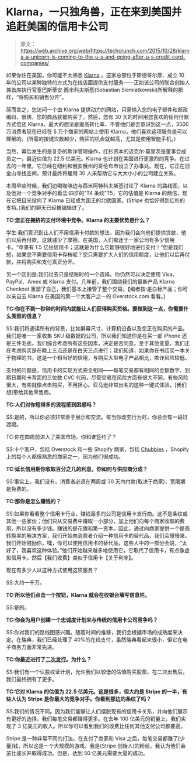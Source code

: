 # Klarna，一只独角兽，正在来到美国并追赶美国的信用卡公司

> 原文：<https://web.archive.org/web/https://techcrunch.com/2015/10/28/klarna-a-unicorn-is-coming-to-the-u-s-and-going-after-u-s-credit-card-companies/>

如果你住在美国，你可能不太熟悉 [Klarna](https://web.archive.org/web/20221007125402/https://www.klarna.com/us) 。这家总部位于斯德哥尔摩、成立 10 年的公司以某种独特的方式为在线店面提供支付服务——正如该公司的联合创始人兼首席执行官塞巴斯蒂安·西米科夫斯基(Sebastian Siemiatkowski)所解释的那样，“将购买和销售分开”。

简而言之，您访问一个由 Klarna 提供动力的网站，只需输入您的电子邮件和邮政编码，很快，您的商品就被购买了。然后，您有 30 天的时间用您喜欢的任何付款方式偿还 Klarna。最大的想法是提高转化率，不管他们是否意识到这一点，3500 万消费者现在已经在 5 万个商家的网站上使用 Klarna，他们喜欢这项服务是可以理解的。(所需的按键次数越少，购买的机会就越高，尤其是使用智能手机。)

当然，幕后发生的是复杂的欺诈管理操作，红杉资本的迈克尔·莫里茨是董事会成员之一，最近估值为 22.5 亿美元。Klarna 也计划在美国进行更激烈的竞争。在过去的一年里，它已经在纽约和俄亥俄州的哥伦布市设立了办事处。现在，它正在旧金山寻找空间，预计最终将雇用 30 人来帮助它与大大小小的公司建立关系。

本周早些时候，我们边喝咖啡边与西米阿特科夫斯基讨论了 Klarna 的路线图，以及他对一个竞争对手的看法:四岁的“T4 条纹”T5，它的估值是 Klarna 的两倍，现在它把目光投向了 Klarna 已经成为国王的北欧国家。(Stripe 也恰好得到红杉的支持。)我们的聊天已经被编辑过了。

**TC:您正在拥挤的支付环境中竞争。Klarna 的主要优势是什么？**

学生:我们意识到让人们不用信用卡付款的想法，因为我们会向他们提供贷款，他们以后再付款，这就减少了摩擦。在美国，人们痴迷于一家公司有多少信用卡。“苹果有 1.5 亿张信用卡；这就是为什么它能够很好地进行支付！”但是我们想，如果您不需要信用卡存档呢？您只需要扩大人们的信用额度，让他们以后再付款，并将购买和支付真正分开。

另一个区别是:我们过去只是结账时的一个选择。你仍然可以决定使用 Visa、PayPal、Amex 或 Klarna 支付。几年前，我们围绕我们的最新产品 Klarna Checkout 重塑了自己，我们基本上接管了整个交易。【编者按:是白标产品；你可以亲自去 Klarna 在美国的第一个大客户之一的 Overstock.com 看看。]

**TC:你在不到一秒钟的时间内就能让人们获得购买资格。要做到这一点，你需要什么类型的信息？**

SS:我们将通读所有的背景，比如屏幕尺寸、计算机设备以及您正在购买的产品。我们是唯一一家收集 SKU 级数据的公司，所以我们知道你是在买一部 iPhone 还是三件毛衣。我们综合考虑所有这些因素，决定是否同意。至于其他变量，我们正在考虑购买是在晚上三点还是在白天三点进行；我们知道，如果你在书店买一本关于物理的书，这是一个相当好的信用，与购买大型电子产品相比，欺诈风险较低。

支付的问题是，信用卡的实现方式完全相同——每笔交易都有相同的金额数字、到期日期和卡背面的三位数 CVC 代码，尽管交易在风险方面有很大不同。有些风险很大，有些就像点击购买，不用担心。亚马逊非常出名的这种一键式体验，[我们想]带给其他零售商。

**TC:人们对你短得多的流程感到困惑吗？**

SS:是的，所以你必须非常善于展示和交流。每当你改变行为时，你总会有一段过渡期。

TC:你在四周前进入了美国市场。你和谁签约了？

SS:十个客户，包括 Overstock 和一些 Shopify 商家，包括 [Chubbies](https://web.archive.org/web/20221007125402/http://www.chubbiesshorts.com/) ，Shopify 上的每个人都很熟悉的商家之一，因为他们很成功。

**TC:延长信用期你收取百分之几的利息，你如何与供应商分成？**

SS:事实上，我们没有。消费者必须在两周或 30 天内付款(取决于商家)，宽限期是免费的。

**TC:那你是怎么赚钱的？**

SS:如果你看看整个信用卡行业，赚钱最多的公司是信用卡发行商。这不是条纹或其他一些家伙；他们只从交易费中赚取一小部分，加上他们向每个商家收取的费用，所以没有多少钱。赚钱的是花旗和第一资本。因此，通过向商家提供一个提高转换率的解决方案，我们开始向消费者介绍一种信用卡的替代品，我们会慢慢来。我们开始鼓励你，嘿，你可以使用信用卡的替代品，这些人中的一部分会说，“太好了，我喜欢这种体验。”他们开始越来越多地使用它，它取代了信用卡，有点像虚拟信用卡。然后【我们收费】类似于信用卡【关于利率】。

现在有多少人以这种方式使用这项服务？

SS:大约一千万。

**TC:所以他们点击一个按钮，Klarna 就会在收银台填写信息栏。**

SS:是的。

**TC:你会为用户创建一个忠诚度计划来与传统的信用卡公司竞争吗？**

SS:你对我们的路线图感兴趣。随着时间的推移，我们会根据市场的成熟度来决定。在瑞典，我们已经处理了 40%的在线支付，虽然瑞典看起来很小，但它在电子商务方面非常先进。

**TC:你最近进行了[二次发行](https://web.archive.org/web/20221007125402/http://blogs.wsj.com/venturecapital/2015/08/18/payments-firm-klarna-is-valued-at-2-25-billion-in-secondary-deal/)。为什么？**

SS:我们有一个认股权证计划，允许我们以较低的估值购买股票，在二次出售后，我们最终拥有了更多。

**TC:它对 Klarna 的估值为 22.5 亿美元。这是很多，但大约是 Stripe 的一半，有些人认为 Stripe 是你最大的竞争对手。你看到那边的条纹了吗？**

SS:我们的情况不同。因为我们能够让人们摆脱现有的信用卡关系，并向他们展示有更好的选择，我们每笔交易都赚得更多。在去年 100 亿美元的销量上，我们实现了 3 亿美元的收入。所以你可以看到我们的收费比任何其他支付公司都要高。

Stripe 是一种非常不同的打法。在支付了商家和 Visa 之后，每笔交易都赚了[少量]钱，所以这是一个大规模的游戏。我是(Stripe 创始人)的粉丝，我认为他们会茁壮成长并取得成功。但是，达到 50 亿美元需要大量的成功。